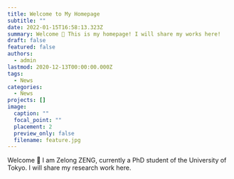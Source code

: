 ```yaml
---
title: Welcome to My Homepage
subtitle: ""
date: 2022-01-15T16:58:13.323Z
summary: Welcome 👋 This is my homepage! I will share my works here!
draft: false
featured: false
authors:
  - admin
lastmod: 2020-12-13T00:00:00.000Z
tags:
  - News
categories:
  - News
projects: []
image:
  caption: ""
  focal_point: ""
  placement: 2
  preview_only: false
  filename: feature.jpg
---
```

Welcome 👋 I am Zelong ZENG, currently a PhD student of the University of Tokyo. I will share my research work  here.